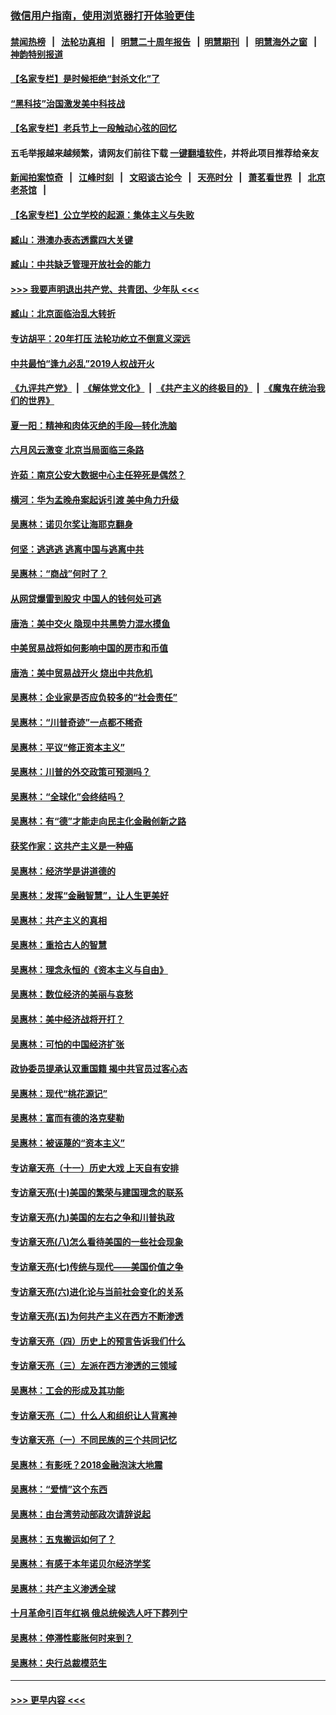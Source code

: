 ### [微信用户指南，使用浏览器打开体验更佳](https://github.com/gfw-breaker/banned-news1/blob/master/indexes/wechat-guide.md?t=0)
#### [禁闻热榜](热点新闻.md?t=0)  &nbsp;&nbsp;|&nbsp;&nbsp; [法轮功真相](https://github.com/gfw-breaker/truth/blob/master/README.md?t=0) &nbsp;&nbsp;|&nbsp;&nbsp; [明慧二十周年报告](https://github.com/gfw-breaker/mh-reports/blob/master/README.md?t=0) &nbsp;&nbsp;|&nbsp;&nbsp;[明慧期刊](https://github.com/gfw-breaker/mh-qikan) &nbsp;&nbsp;|&nbsp;&nbsp; [明慧海外之窗](https://github.com/gfw-breaker/mh-news/blob/master/README.md?t=0) &nbsp;&nbsp;|&nbsp;&nbsp; [神韵特别报道](https://github.com/gfw-breaker/mh-news/blob/master/shenyun.md?t=0)
#### [【名家专栏】是时候拒绝“封杀文化”了](../pages/nsc423/n11814093.md?t=02161833) 
#### [“黑科技”治国激发美中科技战](../pages/nsc423/n11638056.md?t=02161833) 
#### [【名家专栏】老兵节上一段触动心弦的回忆](../pages/nsc423/n11646016.md?t=02161833) 
#### 五毛举报越来越频繁，请网友们前往下载 [一键翻墙软件](https://github.com/gfw-breaker/ssr-accounts)，并将此项目推荐给亲友
#### [新闻拍案惊奇](https://github.com/gfw-breaker/banned-news1/blob/master/pages/link4.md) &nbsp;&nbsp;|&nbsp;&nbsp; [江峰时刻](https://github.com/gfw-breaker/banned-news1/blob/master/pages/link4.md) &nbsp;&nbsp;|&nbsp;&nbsp; [文昭谈古论今](https://github.com/gfw-breaker/banned-news1/blob/master/pages/link4.md) &nbsp;&nbsp;|&nbsp;&nbsp; [天亮时分](https://github.com/gfw-breaker/banned-news1/blob/master/pages/link4.md) &nbsp;&nbsp;|&nbsp;&nbsp; [萧茗看世界](https://github.com/gfw-breaker/banned-news1/blob/master/pages/link4.md) &nbsp;&nbsp;|&nbsp;&nbsp; [北京老茶馆](https://github.com/gfw-breaker/banned-news1/blob/master/pages/link4.md) &nbsp;&nbsp;|&nbsp;&nbsp; 
#### [【名家专栏】公立学校的起源：集体主义与失败](../pages/nsc423/n11601833.md?t=02161833) 
#### [臧山：港澳办表态透露四大关键](../pages/nsc423/n11421628.md?t=02161833) 
#### [臧山：中共缺乏管理开放社会的能力](../pages/nsc423/n11407457.md?t=02161833) 
#### [>>> 我要声明退出共产党、共青团、少年队 <<<](https://github.com/begood0513/goodnews/blob/master/quit/letter.md) 
#### [臧山：北京面临治乱大转折](../pages/nsc423/n11406895.md?t=02161833) 
#### [专访胡平：20年打压 法轮功屹立不倒意义深远](../pages/nsc423/n11398800.md?t=02161833) 
#### [中共最怕“逢九必乱”2019人权战开火](../pages/nsc423/n11385248.md?t=02161833) 
#### [《九评共产党》](https://github.com/begood0513/9ping.md/blob/master/README.md) &nbsp;|&nbsp; [《解体党文化》](../../../../jtdwh.md/blob/master/README.md)  &nbsp;|&nbsp; [《共产主义的终极目的》](../../../../gczydzjmd.md/blob/master/README.md) &nbsp;|&nbsp; [《魔鬼在统治我们的世界》](../../../../mgztzwmdsj.md/blob/master/README.md) 
#### [夏一阳：精神和肉体灭绝的手段—转化洗脑](../pages/nsc423/n11368250.md?t=02161833) 
#### [六月风云激变 北京当局面临三条路](../pages/nsc423/n11313668.md?t=02161833) 
#### [许茹：南京公安大数据中心主任猝死是偶然？](../pages/nsc423/n11064744.md?t=02161833) 
#### [横河：华为孟晚舟案起诉引渡 美中角力升级](../pages/nsc423/n11027230.md?t=02161833) 
#### [吴惠林：诺贝尔奖让海耶克翻身](../pages/nsc423/n10890049.md?t=02161833) 
#### [何坚：逃逃逃 逃离中国与逃离中共](../pages/nsc423/n10592891.md?t=02161833) 
#### [吴惠林：“商战”何时了？](../pages/nsc423/n10573558.md?t=02161833) 
#### [从网贷爆雷到股灾 中国人的钱何处可逃](../pages/nsc423/n10572800.md?t=02161833) 
#### [唐浩：美中交火 隐现中共黑势力混水摸鱼](../pages/nsc423/n10544040.md?t=02161833) 
#### [中美贸易战将如何影响中国的房市和币值](../pages/nsc423/n10543697.md?t=02161833) 
#### [唐浩：美中贸易战开火 烧出中共危机](../pages/nsc423/n10540126.md?t=02161833) 
#### [吴惠林：企业家是否应负较多的“社会责任”](../pages/nsc423/n10535022.md?t=02161833) 
#### [吴惠林：“川普奇迹”一点都不稀奇](../pages/nsc423/n10512808.md?t=02161833) 
#### [吴惠林：平议“修正资本主义”](../pages/nsc423/n10495724.md?t=02161833) 
#### [吴惠林：川普的外交政策可预测吗？](../pages/nsc423/n10462387.md?t=02161833) 
#### [吴惠林：“全球化”会终结吗？](../pages/nsc423/n10452838.md?t=02161833) 
#### [吴惠林：有“德”才能走向民主化金融创新之路](../pages/nsc423/n10432292.md?t=02161833) 
#### [获奖作家：这共产主义是一种癌](../pages/nsc423/n10431541.md?t=02161833) 
#### [吴惠林：经济学是讲道德的](../pages/nsc423/n10398014.md?t=02161833) 
#### [吴惠林：发挥“金融智慧”，让人生更美好](../pages/nsc423/n10375019.md?t=02161833) 
#### [吴惠林：共产主义的真相](../pages/nsc423/n10351394.md?t=02161833) 
#### [吴惠林：重拾古人的智慧](../pages/nsc423/n10337691.md?t=02161833) 
#### [吴惠林：理念永恒的《资本主义与自由》](../pages/nsc423/n10316274.md?t=02161833) 
#### [吴惠林：数位经济的美丽与哀愁](../pages/nsc423/n10292946.md?t=02161833) 
#### [吴惠林：美中经济战将开打？](../pages/nsc423/n10258825.md?t=02161833) 
#### [吴惠林：可怕的中国经济扩张](../pages/nsc423/n10219147.md?t=02161833) 
#### [政协委员提承认双重国籍 揭中共官员过客心态](../pages/nsc423/n10208809.md?t=02161833) 
#### [吴惠林：现代“桃花源记”](../pages/nsc423/n10185234.md?t=02161833) 
#### [吴惠林：富而有德的洛克斐勒](../pages/nsc423/n10142264.md?t=02161833) 
#### [吴惠林：被诬蔑的“资本主义”](../pages/nsc423/n10124816.md?t=02161833) 
#### [专访章天亮（十一）历史大戏 上天自有安排](../pages/nsc423/n10094905.md?t=02161833) 
#### [专访章天亮(十)美国的繁荣与建国理念的联系](../pages/nsc423/n10094899.md?t=02161833) 
#### [专访章天亮(九)美国的左右之争和川普执政](../pages/nsc423/n10094889.md?t=02161833) 
#### [专访章天亮(八)怎么看待美国的一些社会现象](../pages/nsc423/n10094857.md?t=02161833) 
#### [专访章天亮(七)传统与现代——美国价值之争](../pages/nsc423/n10093140.md?t=02161833) 
#### [专访章天亮(六)进化论与当前社会变化的关系](../pages/nsc423/n10092036.md?t=02161833) 
#### [专访章天亮(五)为何共产主义在西方不断渗透](../pages/nsc423/n10083620.md?t=02161833) 
#### [专访章天亮（四）历史上的预言告诉我们什么](../pages/nsc423/n10083606.md?t=02161833) 
#### [专访章天亮（三）左派在西方渗透的三领域](../pages/nsc423/n10081115.md?t=02161833) 
#### [吴惠林：工会的形成及其功能](../pages/nsc423/n10080633.md?t=02161833) 
#### [专访章天亮（二）什么人和组织让人背离神](../pages/nsc423/n10076637.md?t=02161833) 
#### [专访章天亮（一）不同民族的三个共同记忆](../pages/nsc423/n10074188.md?t=02161833) 
#### [吴惠林：有影呒？2018金融泡沫大地震](../pages/nsc423/n10040534.md?t=02161833) 
#### [吴惠林：“爱情”这个东西](../pages/nsc423/n10019423.md?t=02161833) 
#### [吴惠林：由台湾劳动部政次请辞说起](../pages/nsc423/n9979679.md?t=02161833) 
#### [吴惠林：五鬼搬运如何了？](../pages/nsc423/n9925338.md?t=02161833) 
#### [吴惠林：有感于本年诺贝尔经济学奖](../pages/nsc423/n9871883.md?t=02161833) 
#### [吴惠林：共产主义渗透全球](../pages/nsc423/n9812748.md?t=02161833) 
#### [十月革命引百年红祸 俄总统候选人吁下葬列宁](../pages/nsc423/n9810182.md?t=02161833) 
#### [吴惠林：停滞性膨胀何时来到？](../pages/nsc423/n9764136.md?t=02161833) 
#### [吴惠林：央行总裁模范生](../pages/nsc423/n9728134.md?t=02161833) 

----
#### [ >>> 更早内容 <<< ](../indexes/nsc423-earlier.md)
